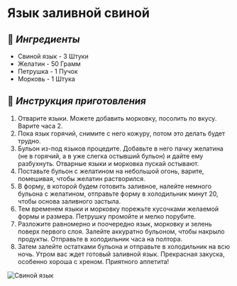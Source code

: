 # Язык заливной свиной 

## 🛒 *Ингредиенты*  
- Свиной язык - 3 Штуки
- Желатин - 50 Грамм
- Петрушка - 1 Пучок
- Морковь - 1 Штука 

## 🔪 *Инструкция приготовления*  
1.	Отварите языки. Можете добавить морковку, посолить по вкусу. Варите часа 2. 
2.	Пока язык горячий, снимите с него кожуру, потом это делать будет трудно. 
3.	Бульон из-под языков процедите. Добавьте в него пачку желатина (не в горячий, а в уже слегка остывший бульон) и дайте ему разбухнуть. Отварные языки и морковка пускай остывают. 
4.	Поставьте бульон с желатином на небольшой огонь, варите, помешивая, чтобы желатин растворился. 
5.	В форму, в которой будем готовить заливное, налейте немного бульона с желатином, отправьте форму в холодильник минут 20, чтобы основа заливного застыла. 
6.	Тем временем языки и морковку порежьте кусочками желаемой формы и размера. Петрушку промойте и мелко порубите. 
7.	Разложите равномерно и поочередно язык, морковку и зелень поверх первого слоя. Залейте аккуратно бульоном, чтобы накрыло продукты. Отправьте в холодильник часа на полтора. 
8.	Затем залейте остатками бульона и отправьте в холодильник на всю ночь. Утром вас ждет готовый заливной язык. Прекрасная закуска, особенно хороша с хреном. Приятного аппетита! 

![Свиной язык](https://cdn.azbyka.ru/recept/wp-content/uploads/2024/05/tongue-pork-meat-cooked-fresh-meal-eating-cooking-appetizer-food-snack-table-copy-space-food.jpg)
